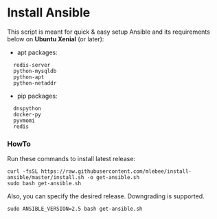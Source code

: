 # Install Ansible

This script is meant for quick & easy setup Ansible and its requirements below on **Ubuntu Xenial** (or later):
- apt packages:
```
  redis-server
  python-mysqldb
  python-apt
  python-netaddr
```

- pip packages:
```
  dnspython
  docker-py
  pyvmomi
  redis
```


### HowTo

Run these commands to install latest release:
```
curl -fsSL https://raw.githubusercontent.com/mlebee/install-ansible/master/install.sh -o get-ansible.sh
sudo bash get-ansible.sh
```

Also, you can specify the desired release. Downgrading is supported.
```
sudo ANSIBLE_VERSION=2.5 bash get-ansible.sh
```
